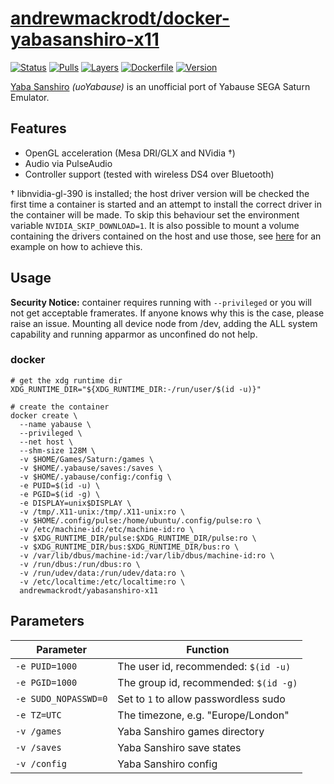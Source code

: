 # [andrewmackrodt/docker-yabasanshiro-x11](https://github.com/andrewmackrodt/dockerfiles/tree/master/yabasanshiro-x11)

[![Status](https://jenkins.mackrodt.io/buildStatus/icon?job=dockerfiles%2Fyabasanshiro-x11)][status]
[![Pulls](https://img.shields.io/docker/pulls/andrewmackrodt/yabasanshiro-x11.svg)][pulls]
[![Layers](https://images.microbadger.com/badges/image/andrewmackrodt/yabasanshiro-x11.svg)][layers]
[![Dockerfile](https://img.shields.io/github/size/andrewmackrodt/dockerfiles/yabasanshiro-x11/Dockerfile.svg?label=dockerfile)][dockerfile]
[![Version](https://images.microbadger.com/badges/version/andrewmackrodt/yabasanshiro-x11.svg)][version]

[status]: https://jenkins.mackrodt.io/job/dockerfiles/job/yabasanshiro-x11/
[pulls]: https://hub.docker.com/r/andrewmackrodt/yabasanshiro-x11
[layers]: https://microbadger.com/images/andrewmackrodt/yabasanshiro-x11
[dockerfile]: https://github.com/andrewmackrodt/dockerfiles/blob/master/yabasanshiro-x11/Dockerfile
[version]: https://hub.docker.com/r/andrewmackrodt/yabasanshiro-x11/tags

[Yaba Sanshiro](http://www.uoyabause.org/) _(uoYabause)_ is an unofficial port
of Yabause SEGA Saturn Emulator.

## Features

* OpenGL acceleration (Mesa DRI/GLX and NVidia †)
* Audio via PulseAudio
* Controller support (tested with wireless DS4 over Bluetooth)

† libnvidia-gl-390 is installed; the host driver version will be checked the
first time a container is started and an attempt to install the correct driver
in the container will be made. To skip this behaviour set the environment
variable `NVIDIA_SKIP_DOWNLOAD=1`. It is also possible to mount a volume
containing the drivers contained on the host and use those, see [here][gist]
for an example on how to achieve this.

[gist]: https://gist.github.com/andrewmackrodt/e5f9eaf63c9296db73901796bc46a3f8

## Usage

**Security Notice:** container requires running with `--privileged` or you will
not get acceptable framerates. If anyone knows why this is the case, please
raise an issue. Mounting all device node from /dev, adding the ALL system
capability and running apparmor as unconfined do not help.

### docker

```
# get the xdg runtime dir
XDG_RUNTIME_DIR="${XDG_RUNTIME_DIR:-/run/user/$(id -u)}"

# create the container
docker create \
  --name yabause \
  --privileged \
  --net host \
  --shm-size 128M \
  -v $HOME/Games/Saturn:/games \
  -v $HOME/.yabause/saves:/saves \
  -v $HOME/.yabause/config:/config \
  -e PUID=$(id -u) \
  -e PGID=$(id -g) \
  -e DISPLAY=unix$DISPLAY \
  -v /tmp/.X11-unix:/tmp/.X11-unix:ro \
  -v $HOME/.config/pulse:/home/ubuntu/.config/pulse:ro \
  -v /etc/machine-id:/etc/machine-id:ro \
  -v $XDG_RUNTIME_DIR/pulse:$XDG_RUNTIME_DIR/pulse:ro \
  -v $XDG_RUNTIME_DIR/bus:$XDG_RUNTIME_DIR/bus:ro \
  -v /var/lib/dbus/machine-id:/var/lib/dbus/machine-id:ro \
  -v /run/dbus:/run/dbus:ro \
  -v /run/udev/data:/run/udev/data:ro \
  -v /etc/localtime:/etc/localtime:ro \
  andrewmackrodt/yabasanshiro-x11
```

## Parameters

| Parameter | Function |
| --- | --- |
| `-e PUID=1000` | The user id, recommended: `$(id -u)` |
| `-e PGID=1000` | The group id, recommended: `$(id -g)` |
| `-e SUDO_NOPASSWD=0` | Set to `1` to allow passwordless sudo |
| `-e TZ=UTC` | The timezone, e.g. "Europe/London" |
| `-v /games` | Yaba Sanshiro games directory |
| `-v /saves` | Yaba Sanshiro save states |
| `-v /config` | Yaba Sanshiro config |
